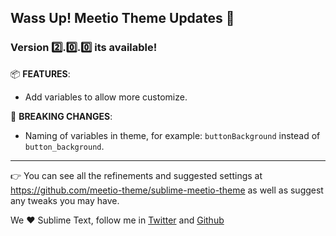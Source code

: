 ## Wass Up! Meetio Theme Updates 🎁

### Version 2️⃣.0️⃣.0️⃣ its available!

📦 **FEATURES**:

* Add variables to allow more customize.

🧨 **BREAKING CHANGES**:

* Naming of variables in theme, for example: `buttonBackground` instead of `button_background`.

---

👉 You can see all the refinements and suggested settings at https://github.com/meetio-theme/sublime-meetio-theme
as well as suggest any tweaks you may have.

We ♥️ Sublime Text, follow me in [Twitter](https://twitter.com/mauroreisviera) and
[Github](https://github.com/mauroreisvieira/)
